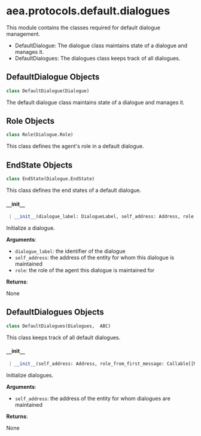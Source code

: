<a name="aea.protocols.default.dialogues"></a>
# aea.protocols.default.dialogues

This module contains the classes required for default dialogue management.

- DefaultDialogue: The dialogue class maintains state of a dialogue and manages it.
- DefaultDialogues: The dialogues class keeps track of all dialogues.

<a name="aea.protocols.default.dialogues.DefaultDialogue"></a>
## DefaultDialogue Objects

```python
class DefaultDialogue(Dialogue)
```

The default dialogue class maintains state of a dialogue and manages it.

<a name="aea.protocols.default.dialogues.DefaultDialogue.Role"></a>
## Role Objects

```python
class Role(Dialogue.Role)
```

This class defines the agent's role in a default dialogue.

<a name="aea.protocols.default.dialogues.DefaultDialogue.EndState"></a>
## EndState Objects

```python
class EndState(Dialogue.EndState)
```

This class defines the end states of a default dialogue.

<a name="aea.protocols.default.dialogues.DefaultDialogue.__init__"></a>
#### `__`init`__`

```python
 | __init__(dialogue_label: DialogueLabel, self_address: Address, role: Dialogue.Role, message_class: Type[DefaultMessage] = DefaultMessage) -> None
```

Initialize a dialogue.

**Arguments**:

- `dialogue_label`: the identifier of the dialogue
- `self_address`: the address of the entity for whom this dialogue is maintained
- `role`: the role of the agent this dialogue is maintained for

**Returns**:

None

<a name="aea.protocols.default.dialogues.DefaultDialogues"></a>
## DefaultDialogues Objects

```python
class DefaultDialogues(Dialogues,  ABC)
```

This class keeps track of all default dialogues.

<a name="aea.protocols.default.dialogues.DefaultDialogues.__init__"></a>
#### `__`init`__`

```python
 | __init__(self_address: Address, role_from_first_message: Callable[[Message, Address], Dialogue.Role], dialogue_class: Type[DefaultDialogue] = DefaultDialogue) -> None
```

Initialize dialogues.

**Arguments**:

- `self_address`: the address of the entity for whom dialogues are maintained

**Returns**:

None

